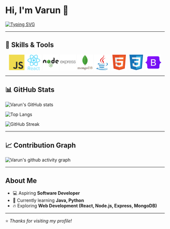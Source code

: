 # Hi, I'm Varun 👋

[![Typing SVG](https://readme-typing-svg.herokuapp.com?size=25&duration=4000&color=010409&center=true&vCenter=true&lines=Hello+👋;I'm+Varun;Aspiring+Software+Developer;Web+Developer;MERN+Stack;Tech+Enthusiast)](https://git.io/typing-svg)

---

## 🚀 Skills & Tools
<p align="center">
  <!-- JavaScript -->
  <img src="https://raw.githubusercontent.com/devicons/devicon/master/icons/javascript/javascript-original.svg" width="50" height="50" />
  <!-- React -->
  <img src="https://raw.githubusercontent.com/devicons/devicon/master/icons/react/react-original-wordmark.svg" width="50" height="50" />
  <!-- Node.js -->
  <img src="https://raw.githubusercontent.com/devicons/devicon/master/icons/nodejs/nodejs-original-wordmark.svg" width="50" height="50" />
  <!-- Express -->
  <img src="https://raw.githubusercontent.com/devicons/devicon/master/icons/express/express-original-wordmark.svg" width="50" height="50" />
  <!-- MongoDB -->
  <img src="https://raw.githubusercontent.com/devicons/devicon/master/icons/mongodb/mongodb-original-wordmark.svg" width="50" height="50" />
  <!-- Java -->
  <img src="https://raw.githubusercontent.com/devicons/devicon/master/icons/java/java-original.svg" width="50" height="50" />
  <!-- HTML -->
  <img src="https://raw.githubusercontent.com/devicons/devicon/master/icons/html5/html5-original.svg" width="50" height="50" />
  <!-- CSS -->
  <img src="https://raw.githubusercontent.com/devicons/devicon/master/icons/css3/css3-original.svg" width="50" height="50" />
  <!-- Bootstrap -->
  <img src="https://raw.githubusercontent.com/devicons/devicon/master/icons/bootstrap/bootstrap-original.svg" width="50" height="50" />
</p>

---

## 📊 GitHub Stats
![Varun's GitHub stats](https://github-readme-stats.vercel.app/api?username=Varun04-pixel&show_icons=true&theme=radical)

![Top Langs](https://github-readme-stats.vercel.app/api/top-langs/?username=Varun04-pixel&layout=compact&theme=radical)

![GitHub Streak](https://streak-stats.demolab.com/?user=Varun04-pixel&theme=radical)

---

## 📈 Contribution Graph
![Varun's github activity graph](https://github-readme-activity-graph.vercel.app/graph?username=Varun04-pixel&theme=react-dark&hide_border=true)

---

##  About Me
- 💻 Aspiring **Software Developer**
- 🌱 Currently learning **Java, Python**
- 🔥 Exploring **Web Development (React, Node.js, Express, MongoDB)**

---

⭐️ *Thanks for visiting my profile!*
